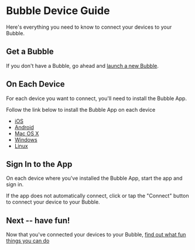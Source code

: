 # Bubble Device Guide
Here's everything you need to know to connect your devices to your Bubble.

## Get a Bubble
If you don't have a Bubble, go ahead and [launch a new Bubble](launch_guide.md).

## On Each Device
For each device you want to connect, you'll need to install the Bubble App.

Follow the link below to install the Bubble App on each device

 * [iOS](https://support.getbubblenow.com/hc/en-us/articles/360051573613-Connect-an-Apple-iOS-device-to-your-Bubble)
 * [Android](https://support.getbubblenow.com/hc/en-us/articles/360050800074-Connect-an-Android-device-to-your-Bubble)
 * [Mac OS X](https://support.getbubblenow.com/hc/en-us/articles/360051573753-Connect-an-Apple-Mac-OS-X-system-to-your-Bubble)
 * [Windows](https://support.getbubblenow.com/hc/en-us/articles/360051349493-Connect-a-Windows-system-to-your-Bubble)
 * [Linux](https://support.getbubblenow.com/hc/en-us/articles/360050799434-Connect-a-Linux-system-to-your-Bubble)

## Sign In to the App
On each device where you've installed the Bubble App, start the app and sign in.

If the app does not automatically connect, click or tap the "Connect" button to connect your device to your Bubble.

## Next -- have fun!
Now that you've connected your devices to your Bubble, [find out what fun things you can do](fun_guide.md)
